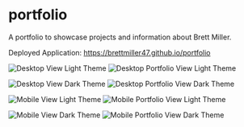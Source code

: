 # portfolio

A portfolio to showcase projects and information about Brett Miller.

Deployed Application: https://brettmiller47.github.io/portfolio

![Desktop View Light Theme](./assets/desktop-light.jpeg)
![Desktop Portfolio View Light Theme](./assets/desktop-pipeline-light.jpeg)

![Desktop View Dark Theme](./assets/desktop-dark.jpeg)
![Desktop Portfolio View Dark Theme](./assets/desktop-pipeline-dark.jpeg)

![Mobile View Light Theme](./assets/mobile-light.jpeg)
![Mobile Portfolio View Light Theme](./assets/mobile-pipeline-light.jpeg)

![Mobile View Dark Theme](./assets/mobile-dark.jpeg)
![Mobile Portfolio View Dark Theme](./assets/mobile-pipeline-dark.jpeg)

